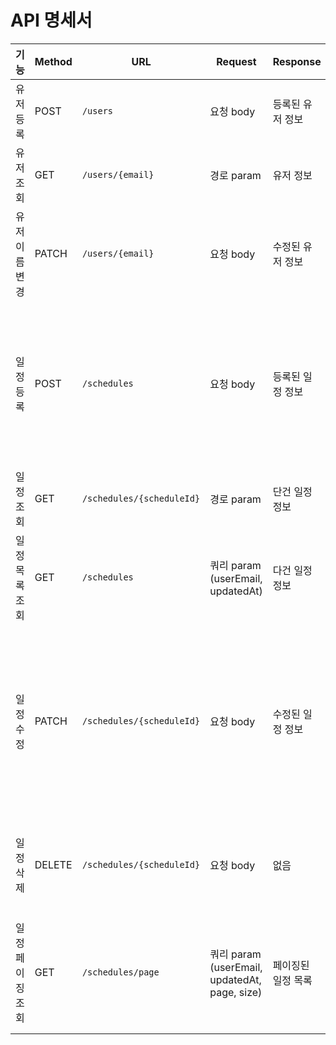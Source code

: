 # API 명세서 


| 기능       | Method | URL                       | Request         | Response | 상태코드     | 에러 메시지 설명                                                                    |
|----------|--------|---------------------------|------------------|--------|--------------|------------------------------------------------------------------------------|
| 유저 등록    | POST   | `/users`                  | 요청 body        | 등록된 유저 정보 | 201 CREATED | email 형식이 맞지 않거나, 누락될 경우<br/>                                                |
| 유저 조회        | GET    | `/users/{email}`          | 경로 param                          | 유저 정보  | 200 OK       | 해당 email로 등록된 유저가 없을 경우                    |
| 유저 이름 변경   | PATCH  | `/users/{email}`          | 요청 body                        | 수정된 유저 정보 | 200 OK       | email에 해당하는 유저가 존재하지 않을 경우 |
| 일정 등록    | POST   | `/schedules`              | 요청 body        | 등록된 일정 정보 | 201 CREATED | 1. email 형식이 맞지 않거나, 누락될 경우<br/>2.password 가 누락될 경우<br/>3.할일이 누락되거나 200자를 넘길경우 |
| 일정 조회    | GET    | `/schedules/{scheduleId}` | 경로 param       | 단건 일정 정보 | 200 OK       | ID가 존재하지 않을 경우 에러 메시지                                                        |
| 일정 목록 조회 | GET    | `/schedules`              | 쿼리 param (userEmail, updatedAt) | 다건 일정 정보 | 200 OK       | email이나 updatedAt에 해당하는 결과가 없으면 빈 배열 반환                                      |
| 일정 수정    | PATCH  | `/schedules/{scheduleId}` | 요청 body        | 수정된 일정 정보 | 200 OK       | 1. 등록된 email이 존재하지 않을 때<br/>2. password가 일치하지 않거나 누락될 때<br/>3.할일이 누락되거나 200자를 넘길 때 |
| 일정 삭제    | DELETE | `/schedules/{scheduleId}` | 요청 body        | 없음     | 200 OK       | ID가 존재하지 않거나 비밀번호가 불일치할 때, 비밀번호가 누락될 때                                       |
| 일정 페이징 조회 | GET    | `/schedules/page`         | 쿼리 param (userEmail, updatedAt, page, size) | 페이징된 일정 목록 | 200 OK       | email이나 updatedAt에 해당하는 결과가 없으면 빈 배열 반환, 페이지 범위 초과 시 빈 배열                    |

